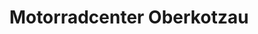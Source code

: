 ---
title: "Motorradcenter Oberkotzau"
url: /oberkotzau/motorradcenter-oberkotzau/
shop: Fahrrad
---